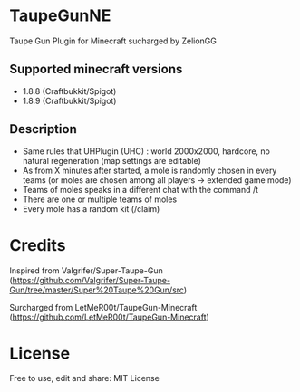 # TaupeGunNE
Taupe Gun Plugin for Minecraft sucharged by ZelionGG

## Supported minecraft versions
- 1.8.8 (Craftbukkit/Spigot)
- 1.8.9 (Craftbukkit/Spigot)

## Description
- Same rules that UHPlugin (UHC) : world 2000x2000, hardcore, no natural regeneration (map settings are editable)
- As from X minutes after started, a mole is randomly chosen in every teams (or moles are chosen among all players -> extended game mode)
- Teams of moles speaks in a different chat with the command /t <message>
- There are one or multiple teams of moles
- Every mole has a random kit (/claim)

# Credits
Inspired from Valgrifer/Super-Taupe-Gun 
(https://github.com/Valgrifer/Super-Taupe-Gun/tree/master/Super%20Taupe%20Gun/src)

Surcharged from LetMeR00t/TaupeGun-Minecraft 
(https://github.com/LetMeR00t/TaupeGun-Minecraft)

# License
Free to use, edit and share: 
MIT License
